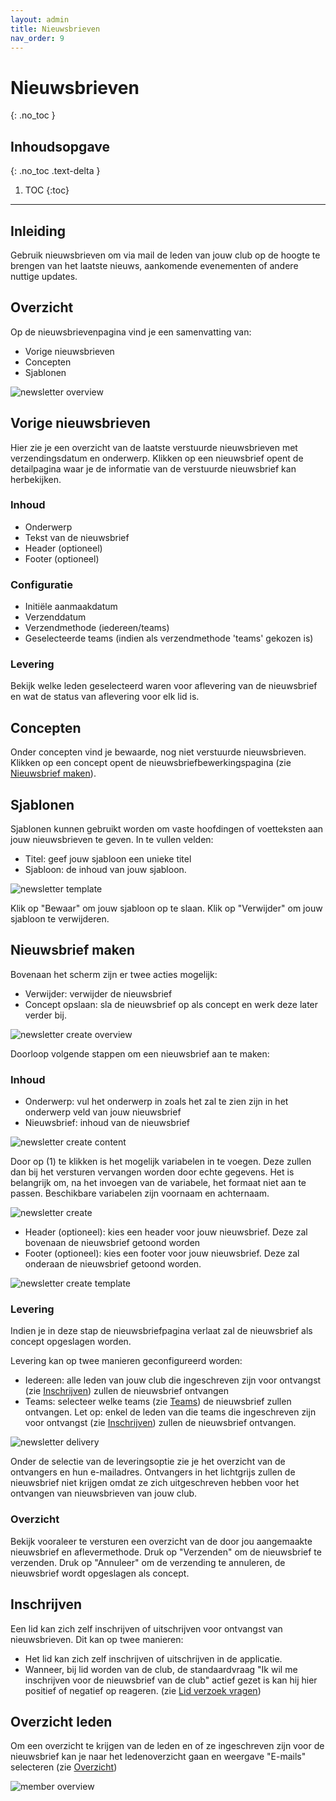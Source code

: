 ```yaml
---
layout: admin
title: Nieuwsbrieven
nav_order: 9
---
```


# Nieuwsbrieven
{: .no_toc }

## Inhoudsopgave
{: .no_toc .text-delta }

1. TOC
{:toc}

---
## Inleiding
Gebruik nieuwsbrieven om via mail de leden van jouw club op de hoogte te brengen van het laatste nieuws, aankomende evenementen of andere nuttige updates.

## Overzicht 
Op de nieuwsbrievenpagina vind je een samenvatting van:
- Vorige nieuwsbrieven
- Concepten
- Sjablonen

![newsletter overview](/assets/images/newsletter_overview.png)

## Vorige nieuwsbrieven

Hier zie je een overzicht van de laatste verstuurde nieuwsbrieven met verzendingsdatum en onderwerp. Klikken op een nieuwsbrief opent de detailpagina waar je de informatie van de verstuurde nieuwsbrief
kan herbekijken.

### Inhoud

- Onderwerp
- Tekst van de nieuwsbrief
- Header (optioneel)
- Footer (optioneel)

### Configuratie

- Initiële aanmaakdatum
- Verzenddatum
- Verzendmethode (iedereen/teams)
- Geselecteerde teams (indien als verzendmethode 'teams' gekozen is)

### Levering
Bekijk welke leden geselecteerd waren voor aflevering van de nieuwsbrief en wat de status van aflevering voor elk lid is.

## Concepten

Onder concepten vind je bewaarde, nog niet verstuurde nieuwsbrieven. Klikken op een concept opent de nieuwsbriefbewerkingspagina (zie [Nieuwsbrief maken](#nieuwsbrief-maken)).

## Sjablonen

Sjablonen kunnen gebruikt worden om vaste hoofdingen of voetteksten aan jouw nieuwsbrieven te geven.
In te vullen velden:

- Titel: geef jouw sjabloon een unieke titel 
- Sjabloon: de inhoud van jouw sjabloon.

![newsletter template](/assets/images/newsletter_template.png)

Klik op "Bewaar" om jouw sjabloon op te slaan. Klik op "Verwijder" om jouw sjabloon te verwijderen.

## Nieuwsbrief maken

Bovenaan het scherm zijn er twee acties mogelijk:
- Verwijder: verwijder de nieuwsbrief
- Concept opslaan: sla de nieuwsbrief op als concept en werk deze later verder bij.

![newsletter create overview](/assets/images/newsletter_create_top.png)

Doorloop volgende stappen om een nieuwsbrief aan te maken:

### Inhoud

- Onderwerp: vul het onderwerp in zoals het zal te zien zijn in het onderwerp veld van jouw nieuwsbrief
- Nieuwsbrief: inhoud van de nieuwsbrief

![newsletter create content](/assets/images/newsletter_create_content.png)

Door op (1) te klikken is het mogelijk variabelen in te voegen. Deze zullen dan bij het versturen vervangen worden door echte gegevens. Het is belangrijk om, na het invoegen van de variabele, het formaat
niet aan te passen. Beschikbare variabelen zijn voornaam en achternaam.

![newsletter create](/assets/images/newsletter_create_variable.png)

- Header (optioneel): kies een header voor jouw nieuwsbrief. Deze zal bovenaan de nieuwsbrief getoond worden
- Footer (optioneel): kies een footer voor jouw nieuwsbrief. Deze zal onderaan de nieuwsbrief getoond worden.

![newsletter create template](/assets/images/newsletter_create_template.png)

### Levering

Indien je in deze stap de nieuwsbriefpagina verlaat zal de nieuwsbrief als concept opgeslagen worden.

Levering kan op twee manieren geconfigureerd worden:
- Iedereen: alle leden van jouw club die ingeschreven zijn voor ontvangst (zie [Inschrijven](#inschrijven)) zullen de nieuwsbrief ontvangen
- Teams: selecteer welke teams (zie [Teams](settings.md#teams)) de nieuwsbrief zullen ontvangen. Let op: enkel de leden van die teams die ingeschreven zijn voor ontvangst 
(zie [Inschrijven](#inschrijven)) zullen de nieuwsbrief ontvangen.

![newsletter delivery](/assets/images/newsletter_delivery.png)

Onder de selectie van de leveringsoptie zie je het overzicht van de ontvangers en hun e-mailadres. Ontvangers in het lichtgrijs zullen de nieuwsbrief niet krijgen omdat ze zich uitgeschreven hebben
voor het ontvangen van nieuwsbrieven van jouw club.

### Overzicht

Bekijk vooraleer te versturen een overzicht van de door jou aangemaakte nieuwsbrief en aflevermethode. Druk op "Verzenden" om de nieuwsbrief te verzenden. 
Druk op "Annuleer" om de verzending te annuleren, de nieuwsbrief wordt opgeslagen als concept.

## Inschrijven

Een lid kan zich zelf inschrijven of uitschrijven voor ontvangst van nieuwsbrieven. Dit kan op twee manieren:

- Het lid kan zich zelf inschrijven of uitschrijven in de applicatie.
- Wanneer, bij lid worden van de club, de standaardvraag "Ik wil me inschrijven voor de nieuwsbrief van de club" actief gezet is kan hij 
hier positief of negatief op reageren. (zie [Lid verzoek vragen](settings.md#lid-verzoek-vragen))

## Overzicht leden

Om een overzicht te krijgen van de leden en of ze ingeschreven zijn voor de nieuwsbrief kan je naar het ledenoverzicht gaan en weergave "E-mails" selecteren (zie [Overzicht](member-management.md#overzicht))

![member overview](/assets/images/newsletter_member_overview.png)

